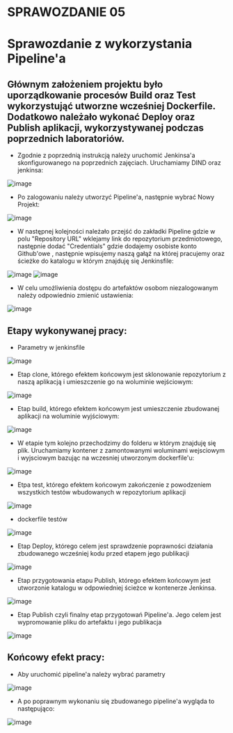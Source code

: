 # SPRAWOZDANIE 05

# Sprawozdanie z wykorzystania Pipeline'a

## Głównym założeniem projektu było uporządkowanie procesów Build oraz Test wykorzystująć utworzne wcześniej Dockerfile. Dodatkowo należało wykonać Deploy oraz Publish aplikacji, wykorzystywanej podczas poprzednich laboratoriów.
- Zgodnie z poprzednią instrukcją należy uruchomić Jenkinsa'a skonfigurowanego na poprzednich zajęciach. Uruchamiamy DIND oraz jenkinsa:

![image](https://user-images.githubusercontent.com/72975469/169712698-24d4a48d-555c-45dd-a2a8-7bbc58fbffbd.png)
- Po zalogowaniu należy utworzyć Pipeline'a, następnie wybrać Nowy Projekt:

![image](https://user-images.githubusercontent.com/72975469/169712727-9ecfb617-c8ed-4baf-9187-7134ea85421a.png)
- W następnej kolejności należało przejść do zakładki Pipeline gdzie w polu "Repository URL" wklejamy link do repozytorium przedmiotowego, następnie dodać "Credentials" gdzie dodajemy osobiste konto Github'owe , następnie wpisujemy naszą gałąź na której pracujemy oraz ścieżke do katalogu w którym znajduję się Jenkinsfile:

![image](https://user-images.githubusercontent.com/72975469/169712752-801a60c3-083b-4fd2-acc5-a2d50028ed81.png)
![image](https://user-images.githubusercontent.com/72975469/169712766-7ed670e0-07db-4b95-8e08-dce79315ed2e.png)
- W celu umożliwienia dostępu do artefaktów osobom niezalogowanym należy odpowiednio zmienić ustawienia:

![image](https://user-images.githubusercontent.com/72975469/169712808-d1c6db02-cfc4-4cb8-b30d-673316dbee2d.png)
## Etapy wykonywanej pracy:
- Parametry w jenkinsfile

![image](https://user-images.githubusercontent.com/72975469/169713803-b01c1a60-cea1-452e-b077-88c63f2d451d.png)
- Etap clone, którego efektem końcowym jest sklonowanie repozytorium z naszą aplikacją i umieszczenie go na woluminie wejściowym:

![image](https://user-images.githubusercontent.com/72975469/169713900-e74a396e-3c96-45f1-b001-282ae0a903e5.png)
- Etap build, którego efektem końcowym jest umieszczenie zbudowanej aplikacji na woluminie wyjściowym:

![image](https://user-images.githubusercontent.com/72975469/169714122-1b585751-d07e-45ec-8aa3-995a145d63c1.png)
- W etapie tym kolejno przechodzimy do folderu w którym znajduję się plik. Uruchamiamy kontener z zamontowanymi woluminami wejsciowym i wyjsciowym bazując na wczesniej utworzonym dockerfile'u:

![image](https://user-images.githubusercontent.com/72975469/169714174-b5b1fe00-bc30-4cb0-b869-113307bee99b.png)
- Etpa test, którego efektem końcowym zakończenie z powodzeniem wszystkich testów wbudowanych w repozytorium aplikacji

![image](https://user-images.githubusercontent.com/72975469/169714213-a61f3ba5-4d1f-4b0b-a2f0-7430d7d61919.png)
- dockerfile testów

![image](https://user-images.githubusercontent.com/72975469/169715053-f8f91697-bed6-415b-860c-0d72cd7f1e76.png)
- Etap Deploy, którego celem jest sprawdzenie poprawności działania zbudowanego wcześniej kodu przed etapem jego publikacji

![image](https://user-images.githubusercontent.com/72975469/169714223-724965d4-12c2-4718-9949-f2de8246bcca.png)
- Etap przygotowania etapu Publish, którego efektem końcowym jest utworzonie katalogu w odpowiedniej ścieżce w kontenerze Jenkinsa.

![image](https://user-images.githubusercontent.com/72975469/169714232-212640da-6860-41d5-9d86-faeb203a6ba2.png)
- Etap Publish czyli finalny etap przygotowań Pipeline'a. Jego celem jest wypromowanie pliku do artefaktu i  jego publikacja

![image](https://user-images.githubusercontent.com/72975469/169714245-f3270df7-cf9c-4401-9416-e32a6f0bea96.png)

## Końcowy efekt pracy:
- Aby uruchomić pipeline'a należy wybrać parametry

![image](https://user-images.githubusercontent.com/72975469/169712840-c5810762-064c-4db9-9548-73372b336757.png)
- A po poprawnym wykonaniu się zbudowanego pipeline'a wygląda to następująco:

![image](https://user-images.githubusercontent.com/72975469/169712672-d8e97edf-8181-4b69-aef6-1436406ca5d7.png)
